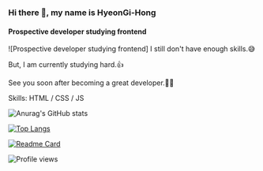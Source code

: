 ### Hi there 👋, my name is HyeonGi-Hong
#### Prospective developer studying frontend
![Prospective developer studying frontend]
I still don't have enough skills.😅

But, I am currently studying hard.👍

See you soon after becoming a great developer.👏👏

Skills: HTML / CSS / JS


![Anurag's GitHub stats](https://github-readme-stats.vercel.app/api?username=HyeonGi-Hong&theme=dark&show_icons=true)

[![Top Langs](https://github-readme-stats.vercel.app/api/top-langs/?username=HyeonGi-Hong&layout=compact)](https://github.com/anuraghazra/github-readme-stats)

[![Readme Card](https://github-readme-stats.vercel.app/api/pin/?username=HyeonGi-Hong&repo=github-readme-stats)](https://github.com/anuraghazra/github-readme-stats)

![Profile views](https://gpvc.arturio.dev/HyeonGi-Hong)  
